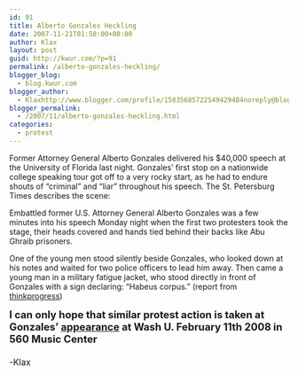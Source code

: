 ```yaml
---
id: 91
title: Alberto Gonzales Heckling
date: 2007-11-21T01:50:00+00:00
author: Klax
layout: post
guid: http://kwur.com/?p=91
permalink: /alberto-gonzales-heckling/
blogger_blog:
  - blog.kwur.com
blogger_author:
  - Klaxhttp://www.blogger.com/profile/15835685722549429484noreply@blogger.com
blogger_permalink:
  - /2007/11/alberto-gonzales-heckling.html
categories:
  - protest
---
```

<div class="pf-content">
  <p>
    Former Attorney General Alberto Gonzales delivered his $40,000 speech at the University of Florida last night. Gonzales’ first stop on a nationwide college speaking tour got off to a very rocky start, as he had to endure shouts of “criminal” and “liar” throughout his speech. The St. Petersburg Times describes the scene:
  </p>
  
  <p>
    Embattled former U.S. Attorney General Alberto Gonzales was a few minutes into his speech Monday night when the first two protesters took the stage, their heads covered and hands tied behind their backs like Abu Ghraib prisoners.
  </p>
  
  <p>
    One of the young men stood silently beside Gonzales, who looked down at his notes and waited for two police officers to lead him away. Then came a young man in a military fatigue jacket, who stood directly in front of Gonzales with a sign declaring: “Habeus corpus.” (report from <a href="http://thinkprogress.org/2007/11/20/alberto-uf/">thinkprogress</a>)
  </p>
  
  <p>
  </p>
  
  <p>
    <span style="font-size:130%;"><span style="font-weight: bold;">I can only hope that similar protest action is taken at Gonzales&#8217; </span><a style="font-weight: bold;" href="http://media.www.studlife.com/media/storage/paper337/news/2007/11/16/News/Alberto.Gonzales.To.Speak.On.Campus-3106747.shtml">appearance</a><span style="font-weight: bold;"> at Wash U. February 11th 2008 in 560 Music Center<br /></span><span style="font-size:100%;"><br /><span style="font-size:85%;">-Klax</span><br /></span></span>
  </p>
</div>